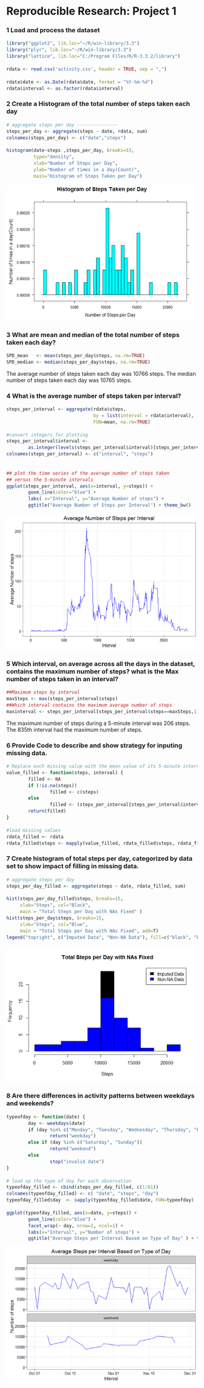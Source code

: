 
Reproducible Research: Project 1
================================

### 1 Load and process the dataset

``` r
library("ggplot2", lib.loc="~/R/win-library/3.3")
library("plyr", lib.loc="~/R/win-library/3.3")
library("lattice", lib.loc="C:/Program Files/R/R-3.3.2/library")
 
rdata <- read.csv('activity.csv', header = TRUE, sep = ",")
 
rdata$date <- as.Date(rdata$date, format = "%Y-%m-%d")
rdata$interval <- as.factor(rdata$interval)
```

### 2 Create a Histogram of the total number of steps taken each day

``` r
# aggregate steps per day ---------------
steps_per_day <- aggregate(steps ~ date, rdata, sum)
colnames(steps_per_day) <- c("date","steps")
 
histogram(date~steps ,steps_per_day, breaks=53,
          type="density",
          xlab="Number of Steps per Day",
          ylab="Number of times in a day(Count)",
          main="Histogram of Steps Taken per Day")
```

![](PA1_template_files/figure-markdown_github/plot1-1.png)

### 3 What are mean and median of the total number of steps taken each day?

``` r
SPD_mean   <- mean(steps_per_day$steps, na.rm=TRUE)
SPD_median <- median(steps_per_day$steps, na.rm=TRUE)
```

The average number of steps taken each day was 10766 steps. The median number of steps taken each day was 10765 steps.

### 4 What is the average number of steps taken per interval?

``` r
steps_per_interval <- aggregate(rdata$steps,
                                by = list(interval = rdata$interval),
                                FUN=mean, na.rm=TRUE)
 
#convert integers for plotting
steps_per_interval$interval <-
        as.integer(levels(steps_per_interval$interval)[steps_per_interval$interval])
colnames(steps_per_interval) <- c("interval", "steps")
 
 
## plot the time series of the average number of steps taken
## versus the 5-minute intervals
ggplot(steps_per_interval, aes(x=interval, y=steps)) +  
        geom_line(color="blue") + 
        labs( x="Interval", y="Average Number of steps") + 
        ggtitle("Average Number of Steps per Interval") + theme_bw()
```

![](PA1_template_files/figure-markdown_github/plot2-1.png)

### 5 Which interval, on average across all the days in the dataset, contains the maximum number of steps? what is the Max number of steps taken in an interval?

``` r
##Maximum steps by interval
maxSteps <- max(steps_per_interval$steps)
##Which interval contains the maximum average number of steps
maxinterval <- steps_per_interval[steps_per_interval$steps==maxSteps,1]
```

The maximum number of steps during a 5-minute interval was 206 steps. The 835th interval had the maximum number of steps.

### 6 Provide Code to describe and show strategy for inputing missing data.

``` r
# Replace each missing value with the mean value of its 5-minute interval
value_filled <- function(steps, interval) {
        filled <- NA
        if (!is.na(steps))
                filled <- c(steps)
        else
                filled <- (steps_per_interval[steps_per_interval$interval==interval, "steps"])
        return(filled)
}
 
#load missing values
rdata_filled <- rdata
rdata_filled$steps <- mapply(value_filled, rdata_filled$steps, rdata_filled$interval)
```

### 7 Create histogram of total steps per day, categorized by data set to show impact of filling in missing data.

``` r
# aggregate steps per day
steps_per_day_filled <- aggregate(steps ~ date, rdata_filled, sum)
 
hist(steps_per_day_filled$steps, breaks=15,
     xlab="Steps", col="Black",
     main = "Total Steps per Day with NAs Fixed" )
hist(steps_per_day$steps, breaks=15,
     xlab="Steps", col="Blue",
     main = "Total Steps per Day with NAs Fixed", add=T)
legend("topright", c("Imputed Data", "Non-NA Data"), fill=c("black", "blue") )
```

![](PA1_template_files/figure-markdown_github/plot3-1.png)

### 8 Are there differences in activity patterns between weekdays and weekends?

``` r
typeofday <- function(date) {
        day <- weekdays(date)
        if (day %in% c("Monday", "Tuesday", "Wednesday", "Thursday", "Friday"))
                return("weekday")
        else if (day %in% c("Saturday", "Sunday"))
                return("weekend")
        else
                stop("invalid date")
}
 
# load up the type of day for each observation
typeofday_filled <- cbind(steps_per_day_filled, c(1:61))
colnames(typeofday_filled) <- c( "date", "steps", "day")
typeofday_filled$day  <- sapply(typeofday_filled$date, FUN=typeofday)
 
ggplot(typeofday_filled, aes(x=date, y=steps)) +
        geom_line(color="blue") +
        facet_wrap(~ day, nrow=2, ncol=1) +
        labs(x="Interval", y="Number of steps") +
        ggtitle("Average Steps per Interval Based on Type of Day" ) + theme_bw()
```

![](PA1_template_files/figure-markdown_github/plot4-1.png)
